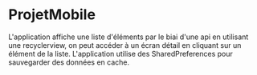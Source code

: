 # ProjetMobile
L'application affiche une liste d'éléments par le biai d'une api en utilisant une recyclerview, on peut accéder à un écran détail en cliquant sur un élément de la liste.
L'application utilise des SharedPreferences pour sauvegarder des données en cache.
